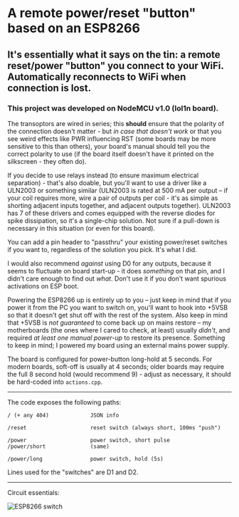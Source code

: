 # A remote power/reset "button" based on an ESP8266
## It's essentially what it says on the tin: a remote reset/power "button" you connect to your WiFi. Automatically reconnects to WiFi when connection is lost.
### This project was developed on NodeMCU v1.0 (lol1n board).

The transoptors are wired in series; this **should** ensure that the polarity of the connection doesn't matter - but *in case that doesn't work* or that you see weird effects like PWR influencing RST (some boards may be more sensitive to this than others), your board's manual should tell you the correct polarity to use (if the board itself doesn't have it printed on the silkscreen - they often do).

If you decide to use relays instead (to ensure maximum electrical separation) - that's also doable, but you'll want to use a driver like a ULN2003 or something similar (ULN2003 is rated at 500 mA per output – if your coil requires more, wire a pair of outputs per coil - it's as simple as shorting adjacent inputs together, and adjacent outputs together). ULN2003 has 7 of these drivers and comes equipped with the reverse diodes for spike dissipation, so it's a single-chip solution. Not sure if a pull-down is necessary in this situation (or even for this board).

You can add a pin header to "passthru" your existing power/reset switches if you want to, regardless of the solution you pick. It's what I did.

I would also recommend *against* using D0 for any outputs, because it seems to fluctuate on board start-up - it does *something* on that pin, and I didn't care enough to find out *what*. Don't use it if you don't want spurious activations on ESP boot.

Powering the ESP8266 up is entirely up to you – just keep in mind that if you power it from the PC you want to switch on, you'll want to hook into +5VSB so that it doesn't get shut off with the rest of the system. Also keep in mind that +5VSB is _not guaranteed_ to come back up on mains restore – my motherboards (the ones where I cared to check, at least) usually _didn't_, and required _at least one manual power-up_ to restore its presence. Something to keep in mind; I powered my board using an external mains power supply.

The board is configured for power-button long-hold at 5 seconds. For modern boards, soft-off is usually at 4 seconds; older boards may require the full 8 second hold (would recommend 9) - adjust as necessary, it should be hard-coded into `actions.cpp`.

---
The code exposes the following paths:

    / (+ any 404)             JSON info
    
    /reset                    reset switch (always short, 100ms "push")
    
    /power                    power switch, short pulse
    /power/short              (same)
    
    /power/long               power switch, hold (5s)

Lines used for the "switches" are D1 and D2.

---
Circuit essentials:

![ESP8266 switch](https://github.com/Kadigan/esp8266-remote-power-reset-switch/assets/16637976/61f10ace-5ef8-449d-afa2-13582a699e72)
